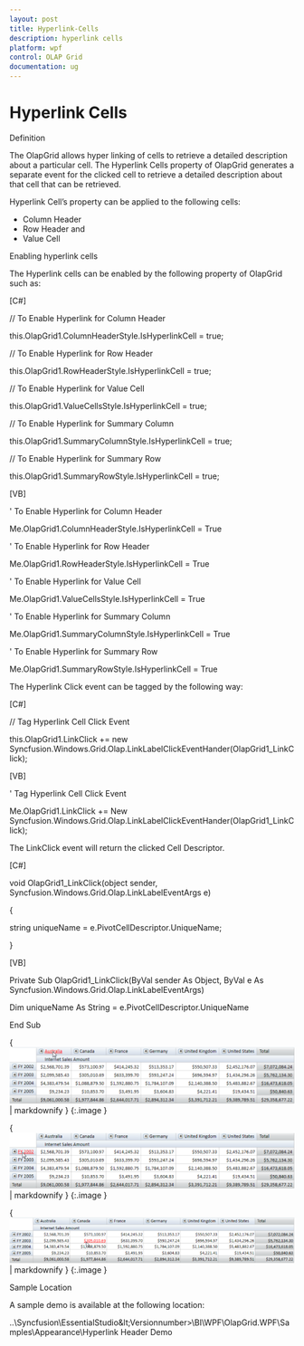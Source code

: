 ```yaml
---
layout: post
title: Hyperlink-Cells
description: hyperlink cells
platform: wpf
control: OLAP Grid
documentation: ug
---
```


# Hyperlink Cells

Definition

The OlapGrid allows hyper linking of cells to retrieve a detailed description about a particular cell. The Hyperlink Cells property of OlapGrid generates a separate event for the clicked cell to retrieve a detailed description about that cell that can be retrieved. 

Hyperlink Cell’s property can be applied to the following cells:

* Column Header 
* Row Header and 
* Value Cell 

Enabling hyperlink cells

The Hyperlink cells can be enabled by the following property of OlapGrid such as:

[C#]



// To Enable Hyperlink for Column Header

this.OlapGrid1.ColumnHeaderStyle.IsHyperlinkCell = true;

// To Enable Hyperlink for Row Header

this.OlapGrid1.RowHeaderStyle.IsHyperlinkCell = true;

// To Enable Hyperlink for Value Cell

this.OlapGrid1.ValueCellsStyle.IsHyperlinkCell = true;

// To Enable Hyperlink for Summary Column

this.OlapGrid1.SummaryColumnStyle.IsHyperlinkCell = true;

// To Enable Hyperlink for Summary Row

this.OlapGrid1.SummaryRowStyle.IsHyperlinkCell = true;





[VB]



' To Enable Hyperlink for Column Header

Me.OlapGrid1.ColumnHeaderStyle.IsHyperlinkCell = True

' To Enable Hyperlink for Row Header

Me.OlapGrid1.RowHeaderStyle.IsHyperlinkCell = True

' To Enable Hyperlink for Value Cell

Me.OlapGrid1.ValueCellsStyle.IsHyperlinkCell = True

' To Enable Hyperlink for Summary Column

Me.OlapGrid1.SummaryColumnStyle.IsHyperlinkCell = True

' To Enable Hyperlink for Summary Row

Me.OlapGrid1.SummaryRowStyle.IsHyperlinkCell = True





The Hyperlink Click event can be tagged by the following way:

[C#]



// Tag Hyperlink Cell Click Event

this.OlapGrid1.LinkClick += new Syncfusion.Windows.Grid.Olap.LinkLabelClickEventHander(OlapGrid1_LinkClick);





[VB]



' Tag Hyperlink Cell Click Event

Me.OlapGrid1.LinkClick += New Syncfusion.Windows.Grid.Olap.LinkLabelClickEventHander(OlapGrid1_LinkClick);





The LinkClick event will return the clicked Cell Descriptor.

[C#]



void OlapGrid1_LinkClick(object sender, Syncfusion.Windows.Grid.Olap.LinkLabelEventArgs e)

{

   string uniqueName = e.PivotCellDescriptor.UniqueName;   

}  





[VB]



Private Sub OlapGrid1_LinkClick(ByVal sender As Object, ByVal e As Syncfusion.Windows.Grid.Olap.LinkLabelEventArgs)

Dim uniqueName As String = e.PivotCellDescriptor.UniqueName

End Sub





{ ![Grid Hyperlink Col](Hyperlink-Cells_images/Hyperlink-Cells_img1.png) | markdownify }
{:.image }


{ ![](Hyperlink-Cells_images/Hyperlink-Cells_img2.png) | markdownify }
{:.image }


{ ![](Hyperlink-Cells_images/Hyperlink-Cells_img3.png) | markdownify }
{:.image }


Sample Location

A sample demo is available at the following location:

..\Syncfusion\EssentialStudio\&lt;Versionnumber&gt;\BI\WPF\OlapGrid.WPF\Samples\Appearance\Hyperlink Header Demo

